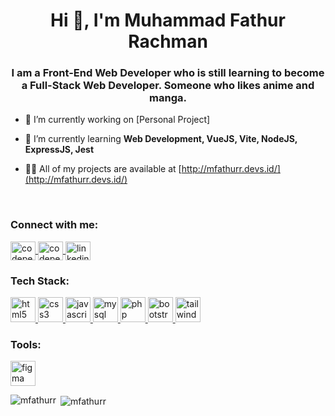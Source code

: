<h1 align="center">Hi 👋, I'm Muhammad Fathur Rachman</h1>
<h3 align="center">I am a Front-End Web Developer who is still learning to become a Full-Stack Web Developer. Someone who likes anime and manga.</h3>

- 🔭 I’m currently working on [Personal Project]

- 🌱 I’m currently learning **Web Development, VueJS, Vite, NodeJS, ExpressJS, Jest**

- 👨‍💻 All of my projects are available at [http://mfathurr.devs.id/](http://mfathurr.devs.id/)

<!-- - 📫 How to reach me **email@mail.com** -->
<br>

<h3 align="left">Connect with me:</h3>
<p align="left">
  <a href="mailto:muhammad.fathur.rachman01@gmail.com" target="blank">
    <img align="center" src="https://cdn.simpleicons.org/gmail/" alt="codepen: mfathurr" height="30" width="40" title="Gmail"/>
  </a>
  <a href="https://codepen.io/mfathurr" target="blank">
    <img align="center" src="https://cdn.simpleicons.org/codepen/" alt="codepen: mfathurr" height="30" width="40" title="CodePen"/>
  </a>
  <a href="https://linkedin.com/in/muhammad-fathur-rachman" target="blank">
    <img align="center" src="https://cdn.simpleicons.org/linkedin/0A66C2" alt="linkedin: muhammad-fathur-rachman" height="30" width="40" title="LinkedIn"/>
  </a>
</p>

<h3 align="left">Tech Stack:</h3>
<p align="left">
  <a href="https://www.w3.org/html/" target="_blank" rel="noreferrer">
    <img src="https://cdn.simpleicons.org/html5/" alt="html5" width="40" height="40" title="HTML"/>
  </a>
  <a href="https://www.w3schools.com/css/" target="_blank" rel="noreferrer">
    <img src="https://cdn.simpleicons.org/css3/" alt="css3" width="40" height="40" title="CSS"/>
  </a>
  <a href="https://developer.mozilla.org/en-US/docs/Web/JavaScript" target="_blank" rel="noreferrer">
    <img src="https://cdn.simpleicons.org/javascript/" alt="javascript" width="40" height="40" title="JavaScript"/>
  </a>
  <a href="https://www.mysql.com/" target="_blank" rel="noreferrer">
    <img src="https://cdn.simpleicons.org/mysql/" alt="mysql" width="40" height="40" title="MySQL"/>
  </a>
  <a href="https://www.php.net" target="_blank" rel="noreferrer">
    <img src="https://cdn.simpleicons.org/php/" alt="php" width="40" height="40" title="PHP"/>
  </a>
  <a href="https://getbootstrap.com" target="_blank" rel="noreferrer">
    <img src="https://cdn.simpleicons.org/bootstrap/" alt="bootstrap" width="40" height="40" title="Bootstrap"/>
  </a>
  <a href="https://tailwindcss.com/" target="_blank" rel="noreferrer">
    <img src="https://cdn.simpleicons.org/tailwindcss/" alt="tailwind" width="40" height="40" title="TailwindCSS"/>
  </a>
</p>

<h3 align="left">Tools:</h3>
<p align="left">
  <a href="https://www.figma.com/" target="_blank" rel="noreferrer">
    <img src="https://cdn.simpleicons.org/figma/" alt="figma" width="40" height="40" title="Figma"/>
  </a>
</p>

<!-- <h3 align="left">Support:</h3>
<p>
  <a href="https://ko-fi.com/mfathurr"> <img align="left" src="https://cdn.ko-fi.com/cdn/kofi3.png?v=3" height="50" width="210" alt="mfathurr" /></a>
</p><br><br> -->

<p>
  <img align="left" src="https://github-readme-stats.zohan.tech/api/top-langs?username=mfathurr&show_icons=true&theme=tokyonight&locale=en&layout=compact" alt="mfathurr" />
</p>

<p>&nbsp;<img align="center" src="https://github-readme-stats.zohan.tech/api?username=mfathurr&show_icons=true&theme=tokyonight&locale=en" alt="mfathurr" /></p>
